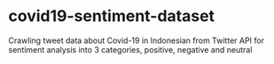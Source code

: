# covid19-sentiment-dataset
Crawling tweet data about Covid-19 in Indonesian from Twitter API for sentiment analysis into 3 categories, positive, negative and neutral
